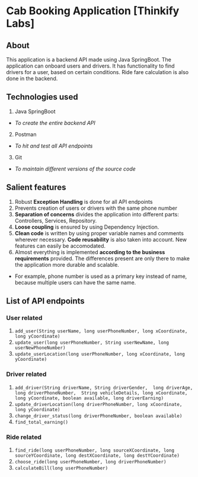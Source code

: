# Cab Booking Application [Thinkify Labs]

## About
This application is a backend API made using Java SpringBoot. The application can onboard users and drivers. It has functionality to find drivers for a user, based on certain conditions. Ride fare calculation is also done in the backend.

## Technologies used
1. Java SpringBoot
  - *To create the entire backend API*
2. Postman
  - *To hit and test all API endpoints*
3. Git 
  - *To maintain different versions of the source code*

## Salient features
1. Robust **Exception Handling** is done for all API endpoints
2. Prevents creation of users or drivers with the same phone number
3. **Separation of concerns** divides the application into different parts: Controllers, Services, Repository.
4. **Loose coupling** is ensured by using Dependency Injection.
5. **Clean code** is written by using proper variable names and comments wherever necessary. **Code reusability** is also taken into account. New features can easily be accomodated.
6. Almost everything is implemented **according to the business requirements** provided. The differences present are only there to make the application more durable and scalable. 
  - For example, phone number is used as a primary key instead of name, because multiple users can have the same name. 

## List of API endpoints
### User related
1. `add_user(String userName, long userPhoneNumber, long xCoordinate, long yCoordinate)`
2. `update_user(long userPhoneNumber, String userNewName, long userNewPhoneNumber)`
3. `update_userLocation(long userPhoneNumber, long xCoordinate, long yCoordinate)`
### Driver related
1. `add_driver(String driverName, String driverGender, 
        long driverAge, long driverPhoneNumber, 
        String vehicleDetails, long xCoordinate, 
        long yCoordinate, boolean available, long driverEarning)`
2. `update_driverLocation(long driverPhoneNumber, long xCoordinate, long yCoordinate)` 
3. `change_driver_status(long driverPhoneNumber, boolean available)`
4. `find_total_earning()`
### Ride related
1. `find_ride(long userPhoneNumber, long sourceXCoordinate, long sourceYCoordinate, long destXCoordinate, long destYCoordinate)`
2. `choose_ride(long userPhoneNumber, long driverPhoneNumber)`
3. `calculateBill(long userPhoneNumber)`

